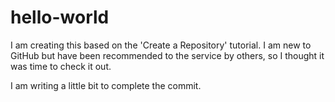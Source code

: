 # hello-world
I am creating this based on the 'Create a Repository' tutorial.
I am new to GitHub but have been recommended to the service by others,
so I thought it was time to check it out.

I am writing a little bit to complete the commit.
